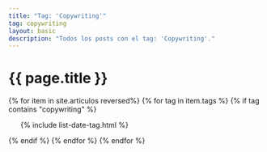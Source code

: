 ```yaml
---
title: "Tag: 'Copywriting'"
tag: copywriting
layout: basic
description: "Todos los posts con el tag: 'Copywriting'."
---
```


<h1>{{ page.title }}</h1>

{% for item in site.articulos reversed%}
{% for tag in item.tags %}
{% if tag contains "copywriting" %}
<ul>
    {% include list-date-tag.html %}
</ul>
{% endif %}
{% endfor %}
{% endfor %}